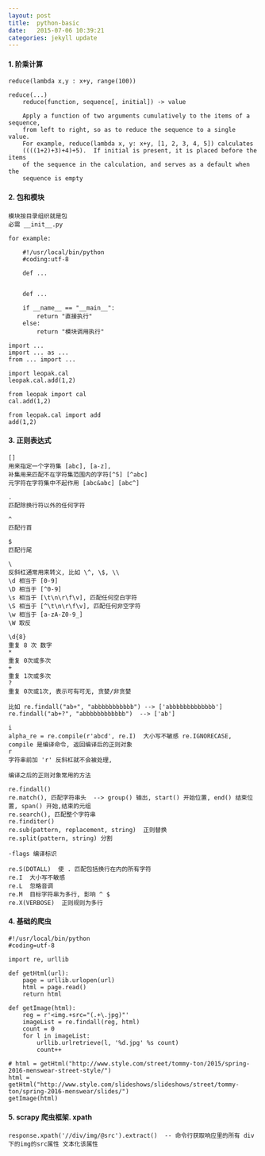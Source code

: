 ```yaml
---
layout: post
title:  python-basic
date:   2015-07-06 10:39:21
categories: jekyll update
---
```


#### 1. 阶乘计算
	reduce(lambda x,y : x+y, range(100))

	reduce(...)
    	reduce(function, sequence[, initial]) -> value
    
	    Apply a function of two arguments cumulatively to the items of a sequence,
	    from left to right, so as to reduce the sequence to a single value.
	    For example, reduce(lambda x, y: x+y, [1, 2, 3, 4, 5]) calculates
	    ((((1+2)+3)+4)+5).  If initial is present, it is placed before the items
	    of the sequence in the calculation, and serves as a default when the
	    sequence is empty


#### 2. 包和模块
	
	模块按目录组织就是包
	必需 __init__.py

	for example:

		#!/usr/local/bin/python
		#coding:utf-8

		def ...


		def ...

		if __name__ == "__main__":
			return "直接执行"
		else:
			return "模块调用执行"

	import ...
	import ... as ...
	from ... import ...

	import leopak.cal
	leopak.cal.add(1,2)

	from leopak import cal
	cal.add(1,2)

	from leopak.cal import add
	add(1,2)

#### 3. 正则表达式
	
	[]
	用来指定一个字符集 [abc], [a-z], 
	补集用来匹配不在字符集范围内的字符[^5] [^abc]
	元字符在字符集中不起作用 [abc&abc] [abc^]

	.
	匹配除换行符以外的任何字符

	^
	匹配行首

	$
	匹配行尾

	\
	反斜杠通常用来转义, 比如 \^, \$, \\
	\d 相当于 [0-9]
	\D 相当于 [^0-9]
	\s 相当于 [\t\n\r\f\v], 匹配任何空白字符
	\S 相当于 [^\t\n\r\f\v], 匹配任何非空字符
	\w 相当于 [a-zA-Z0-9_]
	\W 取反

	\d{8}
	重复 8 次 数字
	*
	重复 0次或多次
	+
	重复 1次或多次
	?
	重复 0次或1次, 表示可有可无, 贪婪/非贪婪

	比如 re.findall("ab+", "abbbbbbbbbbb") --> ['abbbbbbbbbbbbb']
	re.findall("ab+?", "abbbbbbbbbbbb")  --> ['ab']

	i
	alpha_re = re.compile(r'abcd', re.I)  大小写不敏感 re.IGNORECASE,  compile 是编译命令, 返回编译后的正则对象
	r
	字符串前加 'r' 反斜杠就不会被处理,

	编译之后的正则对象常用的方法

	re.findall()
	re.match(), 匹配字符串头  --> group() 输出, start() 开始位置, end() 结束位置, span() 开始,结束的元组
	re.search(), 匹配整个字符串
	re.finditer()
	re.sub(pattern, replacement, string)  正则替换
	re.split(pattern, string) 分割

	-flags 编译标识

	re.S(DOTALL)  使 . 匹配包括换行在内的所有字符
	re.I  大小写不敏感
	re.L  忽略音调
	re.M  目标字符串为多行, 影响 ^ $
	re.X(VERBOSE)  正则规则为多行
	

#### 4. 基础的爬虫
	#!/usr/local/bin/python
	#coding=utf-8

	import re, urllib

	def getHtml(url):
		page = urllib.urlopen(url)
	 	html = page.read()
	 	return html

	def getImage(html):
	 	reg = r'<img.+src="(.+\.jpg)"'
	 	imageList = re.findall(reg, html)
	 	count = 0
	 	for l in imageList:
	 		urllib.urlretrieve(l, '%d.jpg' %s count)
	 		count++

	# html = getHtml("http://www.style.com/street/tommy-ton/2015/spring-2016-menswear-street-style/")
	html = getHtml("http://www.style.com/slideshows/slideshows/street/tommy-ton/spring-2016-menswear/slides/")
	getImage(html)


#### 5. scrapy 爬虫框架. xpath

	response.xpath('//div/img/@src').extract()  -- 命令行获取响应里的所有 div下的img的src属性 文本化该属性
		


[jekyll]:      http://jekyllrb.com
[jekyll-gh]:   https://github.com/jekyll/jekyll
[jekyll-help]: https://github.com/jekyll/jekyll-help






































